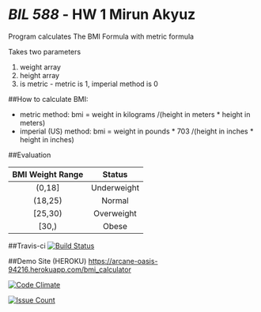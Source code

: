 # **_BIL 588_** - HW 1 Mirun Akyuz

Program calculates The BMI Formula with metric formula

Takes two parameters

1. weight array
2. height array
3. is metric - metric is 1, imperial method is 0  



##How to calculate BMI:
* metric method: bmi = weight in kilograms /(height in meters * height in meters) 
* imperial (US) method: bmi = weight in pounds * 703  /(height in inches * height in inches)

##Evaluation

| BMI	Weight Range  |  Status       |
| :---:               | :---:         |
| (0,18]              | Underweight   |
| (18,25)             | Normal        |
| [25,30)             | Overweight    |
| [30,)               | Obese         |

##Travis-ci
[![Build Status](https://travis-ci.org/ma-quat/Hw1.svg?branch=master)](https://travis-ci.org/ma-quat/Hw1)

##Demo Site (HEROKU)
https://arcane-oasis-94216.herokuapp.com/bmi_calculator

[![Code Climate](https://codeclimate.com/github/ma-quat/Hw1/badges/gpa.svg)](https://codeclimate.com/github/ma-quat/Hw1)

[![Issue Count](https://codeclimate.com/github/ma-quat/Hw1/badges/issue_count.svg)](https://codeclimate.com/github/ma-quat/Hw1)